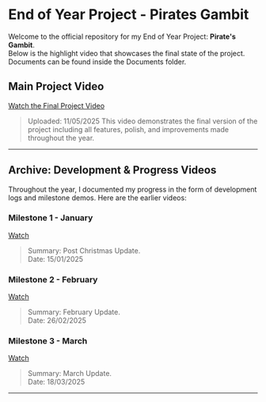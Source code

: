 # End of Year Project - Pirates Gambit

Welcome to the official repository for my End of Year Project: **Pirate's Gambit**.  
Below is the highlight video that showcases the final state of the project.
Documents can be found inside the Documents folder.

## Main Project Video

[Watch the Final Project Video](https://setuo365-my.sharepoint.com/:v:/g/personal/c00273521_setu_ie/EVHt3wm1oYVOubkXShXC1ZEB15TlzRKuhaGGLLX470VNnA?nav=eyJyZWZlcnJhbEluZm8iOnsicmVmZXJyYWxBcHAiOiJPbmVEcml2ZUZvckJ1c2luZXNzIiwicmVmZXJyYWxBcHBQbGF0Zm9ybSI6IldlYiIsInJlZmVycmFsTW9kZSI6InZpZXciLCJyZWZlcnJhbFZpZXciOiJNeUZpbGVzTGlua0NvcHkifX0&e=pOVVDw)

> Uploaded: 11/05/2025 
> This video demonstrates the final version of the project including all features, polish, and improvements made throughout the year.

---

## Archive: Development & Progress Videos

Throughout the year, I documented my progress in the form of development logs and milestone demos. Here are the earlier videos:

### Milestone 1 - January
[Watch](https://setuo365-my.sharepoint.com/:v:/g/personal/c00273521_setu_ie/EW9IDA67yldNnzA4E2g2x64Bkxtnj5AplCHvurlJTkY5eQ?nav=eyJyZWZlcnJhbEluZm8iOnsicmVmZXJyYWxBcHAiOiJPbmVEcml2ZUZvckJ1c2luZXNzIiwicmVmZXJyYWxBcHBQbGF0Zm9ybSI6IldlYiIsInJlZmVycmFsTW9kZSI6InZpZXciLCJyZWZlcnJhbFZpZXciOiJNeUZpbGVzTGlua0NvcHkifX0&e=yPbfrx)  
> Summary: Post Christmas Update.  
> Date: 15/01/2025

### Milestone 2 - February
[Watch](https://setuo365-my.sharepoint.com/:v:/g/personal/c00273521_setu_ie/EW5cVsSrSy5Os9n3mTqG3QsBj7LRkVlj2HC6qqanM5zo6Q?nav=eyJyZWZlcnJhbEluZm8iOnsicmVmZXJyYWxBcHAiOiJPbmVEcml2ZUZvckJ1c2luZXNzIiwicmVmZXJyYWxBcHBQbGF0Zm9ybSI6IldlYiIsInJlZmVycmFsTW9kZSI6InZpZXciLCJyZWZlcnJhbFZpZXciOiJNeUZpbGVzTGlua0NvcHkifX0&e=R4JWfA)  
> Summary: February Update.  
> Date: 26/02/2025

### Milestone 3 - March
[Watch](https://setuo365-my.sharepoint.com/:v:/g/personal/c00273521_setu_ie/EcNtSLSlS8BLl0gi6Vp0fh4BQ88Ev1OPL6lpCFSr5JZX1Q?nav=eyJyZWZlcnJhbEluZm8iOnsicmVmZXJyYWxBcHAiOiJPbmVEcml2ZUZvckJ1c2luZXNzIiwicmVmZXJyYWxBcHBQbGF0Zm9ybSI6IldlYiIsInJlZmVycmFsTW9kZSI6InZpZXciLCJyZWZlcnJhbFZpZXciOiJNeUZpbGVzTGlua0NvcHkifX0&e=vRNn8T)  
> Summary: March Update.  
> Date: 18/03/2025

---


